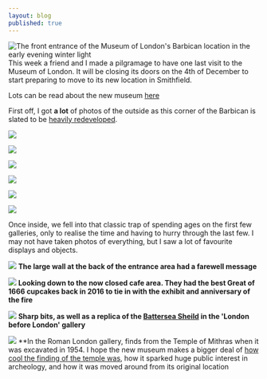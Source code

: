 ```yaml
---
layout: blog
published: true
---
```

![The front entrance of the Museum of London's Barbican location in the early evening winter light]({{site.baseurl}}/_posts/media/IMG_20221123_165441.jpg)
This week a friend and I made a pilgramage to have one last visit to the Museum of London. It will be closing its doors on the 4th of December to start preparing to move to its new location in Smithfield. 

Lots can be read about the new museum [here](https://museum.london/)

First off, I got **a lot** of photos of the outside as this corner of the Barbican is slated to be [heavily redeveloped](https://www.archpaper.com/2021/12/office-tower-studded-vision-unveiled-for-museum-of-london-redevelopment-site/).

![]({{site.baseurl}}/_posts/media/IMG_20221123_143334.jpg)

![]({{site.baseurl}}/_posts/media/IMG_20221123_141840.jpg)

![]({{site.baseurl}}/_posts/media/IMG_20221123_142152.jpg)

![]({{site.baseurl}}/_posts/media/IMG_20221123_142105.jpg)

![]({{site.baseurl}}/_posts/media/IMG_20221123_142152.jpg)

![]({{site.baseurl}}/_posts/media/IMG_20221123_142444.jpg)

Once inside, we fell into that classic trap of spending ages on the first few galleries, only to realise the time and having to hurry through the last few. I may not have taken photos of everything, but I saw a lot of favourite displays and objects. 

![]({{site.baseurl}}/_posts/media/IMG_20221123_143334.jpg)
**The large wall at the back of the entrance area had a farewell message**

![]({{site.baseurl}}/_posts/media/IMG_20221123_143550.jpg)
**Looking down to the now closed cafe area. They had the best Great of 1666 cupcakes back in 2016 to tie in with the exhibit and anniversary of the fire**

![]({{site.baseurl}}/_posts/media/IMG_20221123_144007.jpg)
**Sharp bits, as well as a replica of the [Battersea Sheild](https://en.wikipedia.org/wiki/Battersea_Shield) in the 'London before London' gallery**

![]({{site.baseurl}}/_posts/media/IMG_20221123_151948.jpg)
**In the Roman London gallery, finds from the Temple of Mithras when it was excavated in 1954. I hope the new museum makes a bigger deal of [how cool the finding of the temple was](https://archaeology.co.uk/articles/london-mithraeum-reimagining-the-famous-roman-temple.htm), how it sparked huge public interest in archeology, and how it was moved around from its original location
